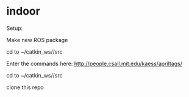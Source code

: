 # indoor

Setup:

Make new ROS package

cd to ~/catkin_ws/<new package name>/src

Enter the commands here: http://people.csail.mit.edu/kaess/apriltags/

cd to ~/catkin_ws/<new package name>/src

clone this repo
